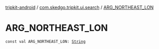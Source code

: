 [tripkit-android](../index.md) / [com.skedgo.tripkit.ui.search](index.md) / [ARG_NORTHEAST_LON](./-a-r-g_-n-o-r-t-h-e-a-s-t_-l-o-n.md)

# ARG_NORTHEAST_LON

`const val ARG_NORTHEAST_LON: `[`String`](https://kotlinlang.org/api/latest/jvm/stdlib/kotlin/-string/index.html)